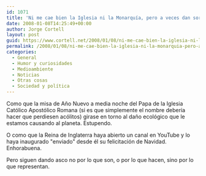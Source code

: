 ```yaml
---
id: 1071
title: 'Ni me cae bien la Iglesia ni la Monarquí­a, pero a veces dan sorpresas...'
date: 2008-01-08T14:25:49+00:00
author: Jorge Cortell
layout: post
guid: https://www.cortell.net/2008/01/08/ni-me-cae-bien-la-iglesia-ni-la-monarquia-pero-a-veces-dan-sorpresas/
permalink: /2008/01/08/ni-me-cae-bien-la-iglesia-ni-la-monarquia-pero-a-veces-dan-sorpresas/
categories:
  - General
  - Humor y curiosidades
  - Medioambiente
  - Noticias
  - Otras cosas
  - Sociedad y polí­tica
---
```

Como que la misa de Año Nuevo a media noche del Papa de la Iglesia Católico Apostólico Romana (si es que simplemente el nombre deberí­a hacer que perdiesen acólitos) girase en torno al daño ecológico que le estamos causando al planeta. Estupendo.
  
O como que la Reina de Inglaterra haya abierto un canal en YouTube y lo haya inaugurado "enviado" desde él su felicitación de Navidad. Enhorabuena.

Pero siguen dando asco no por lo que son, o por lo que hacen, sino por lo que representan.